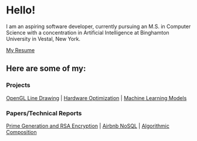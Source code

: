# Hello!
I am an aspiring software developer, currently pursuing an M.S. in Computer Science with a concentration in Artificial Intelligence at Binghamton University in Vestal, New York.

[My Resume](https://drive.google.com/file/d/1jm3MMDF4FM9xAUflJkpwk3NG0hjVAqnX/view?usp=sharing)

## Here are some of my:

### Projects
[OpenGL Line Drawing](https://github.com/JacobGH2/OpenGL_Line_Drawing) |
[Hardware Optimization](https://github.com/JacobGH2/Hardware_Optimization) |
[Machine Learning Models](https://github.com/JacobGH2/Machine_Learning_Models)

### Papers/Technical Reports
[Prime Generation and RSA Encryption](https://github.com/JacobGH2/PrimesEncryption) |
[Airbnb NoSQL](https://github.com/JacobGH2/Airbnb_NoSQL_Paper) |
[Algorithmic Composition](https://github.com/JacobGH2/AlgorithmicCompositonPaper)


<!--
**JacobGH2/JacobGH2** is a ✨ _special_ ✨ repository because its `README.md` (this file) appears on your GitHub profile.

Here are some ideas to get you started:

- 🔭 I’m currently working on ...
- 🌱 I’m currently learning ...
- 👯 I’m looking to collaborate on ...
- 🤔 I’m looking for help with ...
- 💬 Ask me about ...
- 📫 How to reach me: ...
- 😄 Pronouns: ...
- ⚡ Fun fact: ...
-->
